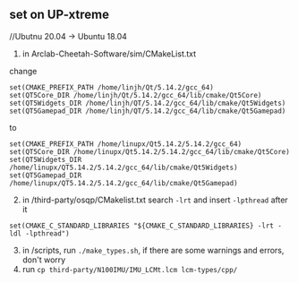 ## set on UP-xtreme
//Ubutnu 20.04 -> Ubuntu 18.04
1. in Arclab-Cheetah-Software/sim/CMakeList.txt

change
```
set(CMAKE_PREFIX_PATH /home/linjh/Qt/5.14.2/gcc_64)
set(QT5Core_DIR /home/linjh/Qt/5.14.2/gcc_64/lib/cmake/Qt5Core)
set(QT5Widgets_DIR /home/linjh/QT/5.14.2/gcc_64/lib/cmake/Qt5Widgets)
set(QT5Gamepad_DIR /home/linjh/QT/5.14.2/gcc_64/lib/cmake/Qt5Gamepad)
```
to
```
set(CMAKE_PREFIX_PATH /home/linupx/Qt5.14.2/5.14.2/gcc_64)
set(QT5Core_DIR /home/linupx/Qt5.14.2/5.14.2/gcc_64/lib/cmake/Qt5Core)
set(QT5Widgets_DIR /home/linupx/QT5.14.2/5.14.2/gcc_64/lib/cmake/Qt5Widgets)
set(QT5Gamepad_DIR /home/linupx/QT5.14.2/5.14.2/gcc_64/lib/cmake/Qt5Gamepad)
```

2. in /third-party/osqp/CMakelist.txt
search `-lrt` and insert `-lpthread` after it
```
set(CMAKE_C_STANDARD_LIBRARIES "${CMAKE_C_STANDARD_LIBRARIES} -lrt -ldl -lpthread")
```

3. in /scripts, run `./make_types.sh`, if there are some warnings and errors, don't worry
4. run `cp third-party/N100IMU/IMU_LCMt.lcm lcm-types/cpp/`
